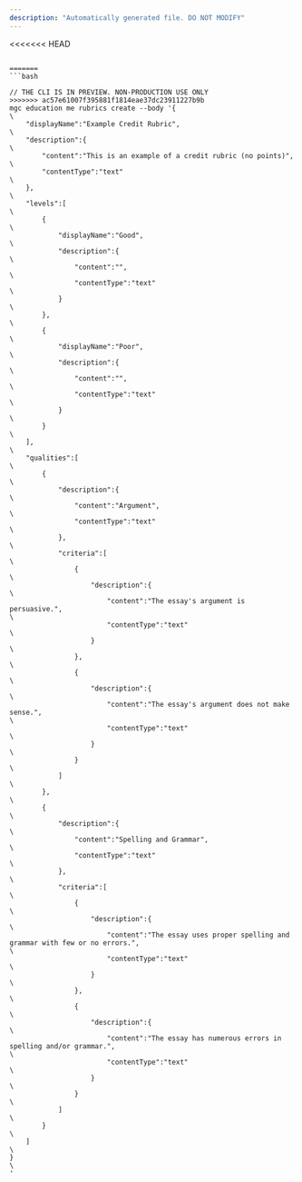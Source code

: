 ```yaml
---
description: "Automatically generated file. DO NOT MODIFY"
---
```


<<<<<<< HEAD
```cli

=======
```bash

// THE CLI IS IN PREVIEW. NON-PRODUCTION USE ONLY
>>>>>>> ac57e61007f395881f1814eae37dc23911227b9b
mgc education me rubrics create --body '{\
    "displayName":"Example Credit Rubric",\
    "description":{\
        "content":"This is an example of a credit rubric (no points)",\
        "contentType":"text"\
    },\
    "levels":[\
        {\
            "displayName":"Good",\
            "description":{\
                "content":"",\
                "contentType":"text"\
            }\
        },\
        {\
            "displayName":"Poor",\
            "description":{\
                "content":"",\
                "contentType":"text"\
            }\
        }\
    ],\
    "qualities":[\
        {\
            "description":{\
                "content":"Argument",\
                "contentType":"text"\
            },\
            "criteria":[\
                {\
                    "description":{\
                        "content":"The essay's argument is persuasive.",\
                        "contentType":"text"\
                    }\
                },\
                {\
                    "description":{\
                        "content":"The essay's argument does not make sense.",\
                        "contentType":"text"\
                    }\
                }\
            ]\
        },\
        {\
            "description":{\
                "content":"Spelling and Grammar",\
                "contentType":"text"\
            },\
            "criteria":[\
                {\
                    "description":{\
                        "content":"The essay uses proper spelling and grammar with few or no errors.",\
                        "contentType":"text"\
                    }\
                },\
                {\
                    "description":{\
                        "content":"The essay has numerous errors in spelling and/or grammar.",\
                        "contentType":"text"\
                    }\
                }\
            ]\
        }\
    ]\
}\
'

```